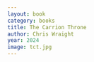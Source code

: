 ```yaml
---
layout: book
category: books
title: The Carrion Throne
author: Chris Wraight
year: 2024
image: tct.jpg
---
```

